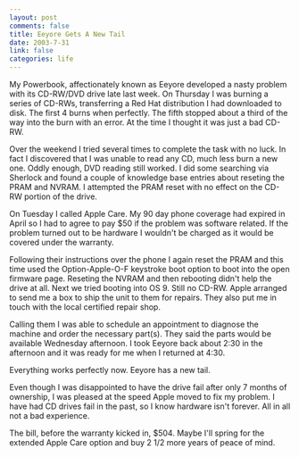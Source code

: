 ```yaml
--- 
layout: post
comments: false
title: Eeyore Gets A New Tail
date: 2003-7-31
link: false
categories: life
---
```

My Powerbook, affectionately known as Eeyore developed a nasty problem with its CD-RW/DVD drive late last week. On Thursday I was burning a series of CD-RWs, transferring a Red Hat distribution I had downloaded to disk. The first 4 burns when perfectly. The fifth stopped about a third of the way into the burn with an error. At the time I thought it was just a bad CD-RW.

Over the weekend I tried several times to complete the task with no luck. In fact I discovered that I was unable to read any CD, much less burn a new one. Oddly enough, DVD reading still worked. I did some searching via Sherlock and found a couple of knowledge base entries about reseting the PRAM and NVRAM. I attempted the PRAM reset with no effect on the CD-RW portion of the drive.

On Tuesday I called Apple Care. My 90 day phone coverage had expired in April so I had to agree to pay $50 if the problem was software related. If the problem turned out to be hardware I wouldn't be charged as it would be covered under the warranty.

Following their instructions over the phone I again reset the PRAM and this time used the Option-Apple-O-F keystroke boot option to boot into the open firmware  page. Reseting the NVRAM and then rebooting didn't help the drive at all. Next we tried booting into OS 9. Still no CD-RW. Apple arranged to send me a box to ship the unit to them for repairs. They also put me in touch with the local certified repair shop.

Calling them I was able to schedule an appointment to diagnose the machine and order the necessary part(s). They said the parts would be available Wednesday afternoon. I took Eeyore back about 2:30 in the afternoon and it was ready for me when I returned at 4:30.

Everything works perfectly now. Eeyore has a new tail.

Even though I was disappointed to have the drive fail after only 7 months of ownership, I was pleased at the speed Apple moved to fix my problem. I have had CD drives fail in the past, so I know hardware isn't forever. All in all not a bad experience.

The bill, before the warranty kicked in, $504. Maybe I'll spring for the extended Apple Care option and buy 2 1/2 more years of peace of mind.
